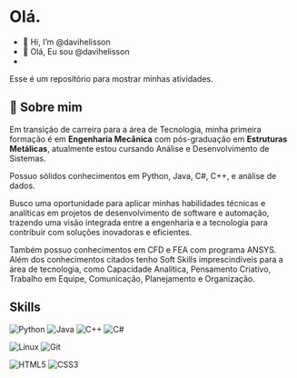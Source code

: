# Olá.

- 👋 Hi, I’m @davihelisson
- 👋 Olá, Eu sou @davihelisson
- 
Esse é um repositório para mostrar minhas atividades.



## 🚀 Sobre mim
Em transição de carreira para a área de Tecnologia, minha primeira formação é em <b>Engenharia Mecânica</b> com pós-graduação em <b>Estruturas Metálicas</b>, atualmente estou cursando Análise e Desenvolvimento de Sistemas. 

Possuo sólidos conhecimentos em Python, Java, C#, C++, e análise de dados. 

Busco uma oportunidade para aplicar minhas habilidades técnicas e analíticas em projetos de desenvolvimento de software e automação, trazendo uma visão integrada entre a engenharia e a tecnologia para contribuir com soluções inovadoras e eficientes. 

Também possuo conhecimentos em CFD e FEA com programa ANSYS. Além dos conhecimentos citados tenho Soft Skills imprescindíveis para a área de tecnologia, como Capacidade Analítica, Pensamento Criativo, Trabalho em Equipe, Comunicação, Planejamento e Organização.

## Skills

![Python](https://img.shields.io/badge/python-3670A0?style=for-the-badge&logo=python&logoColor=ffdd54)
![Java](https://img.shields.io/badge/java-%23ED8B00.svg?style=for-the-badge&logo=openjdk&logoColor=white)
![C++](https://img.shields.io/badge/C%2B%2B-00599C?style=for-the-badge&logo=c%2B%2B&logoColor=white)
![C#](https://img.shields.io/badge/C%23-239120?style=for-the-badge&logo=c-sharp&logoColor=white)

![Linux](https://img.shields.io/badge/Linux-000?style=for-the-badge&logo=linux&logoColor=FCC624)
![Git](https://img.shields.io/badge/GIT-E44C30?style=for-the-badge&logo=git&logoColor=white)

![HTML5](https://img.shields.io/badge/HTML5-E34F26?style=for-the-badge&logo=html5&logoColor=white)
![CSS3](https://img.shields.io/badge/CSS3-1572B6?style=for-the-badge&logo=css3&logoColor=white)


